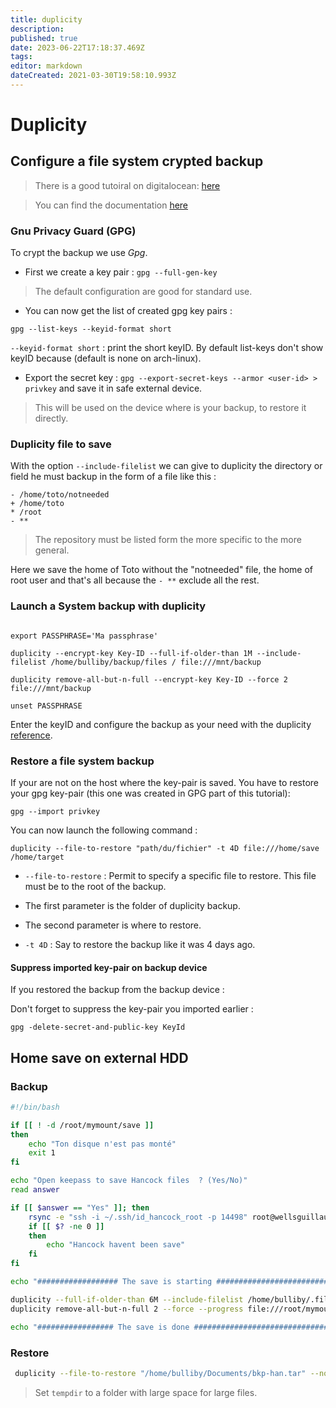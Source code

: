 ```yaml
---
title: duplicity
description: 
published: true
date: 2023-06-22T17:18:37.469Z
tags: 
editor: markdown
dateCreated: 2021-03-30T19:58:10.993Z
---
```


# Duplicity

## Configure a file system crypted backup
> There is a good tutoiral on digitalocean: [here](https://www.digitalocean.com/community/tutorials/how-to-use-duplicity-with-gpg-to-securely-automate-backups-on-ubuntu)

>You can find the documentation [here](http://duplicity.nongnu.org/docs.html)

### Gnu Privacy Guard (GPG)

To crypt the backup we use *Gpg*.

* First we create a key pair : `gpg --full-gen-key`
> The default configuration are good for standard use.

* You can now get the list of created gpg key pairs :

`gpg --list-keys --keyid-format short`

`--keyid-format short` : print the short keyID. By default list-keys don't show keyID because (default is none on arch-linux).

* Export the secret key : `gpg --export-secret-keys --armor <user-id> > privkey`
and save it in safe external device.

> This will be used on the device where is your backup, to restore it directly.


### Duplicity file to save

With the option `--include-filelist` we can give to duplicity the directory or
field he must backup in the form of a file like this :

```raw
- /home/toto/notneeded
+ /home/toto
* /root
- **
```

> The repository must be listed form the more specific to the more general.

Here we save the home of Toto without the "notneeded" file, the home of root user
and that's all because the `- **` exclude all the rest.


### Launch a System backup with duplicity

```shell

export PASSPHRASE='Ma passphrase'

duplicity --encrypt-key Key-ID --full-if-older-than 1M --include-filelist /home/bulliby/backup/files / file:///mnt/backup

duplicity remove-all-but-n-full --encrypt-key Key-ID --force 2 file:///mnt/backup

unset PASSPHRASE
```

Enter the keyID and configure the backup as your need with the duplicity
[reference](http://duplicity.nongnu.org/duplicity.1.html).

### Restore a file system backup

If your are not on the host where the key-pair is saved. You have to restore
your gpg key-pair (this one was created in GPG part of this tutorial):

 `gpg --import privkey`

You can now launch the following command :

 ```shell
 duplicity --file-to-restore "path/du/fichier" -t 4D file:///home/save /home/target
```

* `--file-to-restore` : Permit to specify a specific file to restore. This file must be to the root of the backup.

* The first parameter is the folder of duplicity backup.

* The second parameter 	is where to restore.

* `-t 4D` : Say to restore the backup like it was 4 days ago.

#### Suppress imported key-pair on backup device

If you restored the backup from the backup device :

Don't forget to suppress the key-pair you imported earlier :

`gpg -delete-secret-and-public-key KeyId`

## Home save on external HDD

### Backup

```bash
#!/bin/bash

if [[ ! -d /root/mymount/save ]]
then
    echo "Ton disque n'est pas monté"
    exit 1
fi

echo "Open keepass to save Hancock files  ? (Yes/No)"
read answer

if [[ $answer == "Yes" ]]; then
    rsync -e "ssh -i ~/.ssh/id_hancock_root -p 14498" root@wellsguillaume.fr:/root/bkp-han.tar /home/bulliby/Documents/
    if [[ $? -ne 0 ]] 
    then
        echo "Hancock havent been save"
    fi
fi

echo "################## The save is starting ################################"

duplicity --full-if-older-than 6M --include-filelist /home/bulliby/.files-save --progress --no-encryption / file:///root/mymount/save
duplicity remove-all-but-n-full 2 --force --progress file:///root/mymount/save

echo "################# The save is done ####################################"

```

### Restore

```bash
 duplicity --file-to-restore "/home/bulliby/Documents/bkp-han.tar" --no-encryption --tempdir=/root/mymount/tmp file:///root/mymount/save /home/bulliby/restore/bkp-han.tar
```

> Set `tempdir` to a folder with large space for large files.
